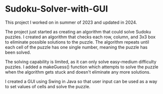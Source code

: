# Sudoku-Solver-with-GUI
This project I worked on in summer of 2023 and updated in 2024. 

The project just started as creating an algorithm that could solve Sudoku puzzles. I created an algorithm that checks each row, column, and 3x3 box to eliminate possible solutions to the puzzle. The algorithm repeats until each cell of the puzzle has one single number, meaning the puzzle has been solved.

The solving capability is limited, as it can only solve easy-medium difficulty puzzles. I added a makeGuess() function which attempts to solve the puzzle when the algorithm gets stuck and doesn't eliminate any more solutions.

I created a GUI using Swing in Java so that user input can be used as a way to set values of cells and solve the puzzle. 
